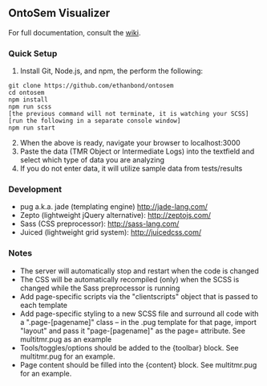 ## OntoSem Visualizer
For full documentation, consult the [wiki](https://github.com/ethanbond/ontosem/wiki).

### Quick Setup
1. Install Git, Node.js, and npm, the perform the following:
```
git clone https://github.com/ethanbond/ontosem
cd ontosem
npm install
npm run scss
[the previous command will not terminate, it is watching your SCSS]
[run the following in a separate console window]
npm run start
```
2. When the above is ready, navigate your browser to localhost:3000
3. Paste the data (TMR Object or Intermediate Logs) into the textfield and select which type of data you are analyzing
4. If you do not enter data, it will utilize sample data from tests/results


### Development
+ pug a.k.a. jade (templating engine) http://jade-lang.com/
+ Zepto (lightweight jQuery alternative): http://zeptojs.com/
+ Sass (CSS preprocessor): http://sass-lang.com/
+ Juiced (lightweight grid system): http://juicedcss.com/


### Notes
+ The server will automatically stop and restart when the code is changed
+ The CSS will be automatically recompiled (only) when the SCSS is changed while the Sass preprocessor is running
+ Add page-specific scripts via the "clientscripts" object that is passed to each template
+ Add page-specific styling to a new SCSS file and surround all code with a ".page-[pagename]" class – in the .pug template for that page, import "layout" and pass it "page-[pagename]" as the page= attribute. See multitmr.pug as an example
+ Tools/toggles/options should be added to the {toolbar} block. See multitmr.pug for an example.
+ Page content should be filled into the {content} block. See multitmr.pug for an example.
